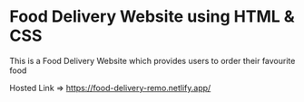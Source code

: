 # Food Delivery Website using HTML & CSS

This is a Food Delivery Website which provides users to order their favourite food

Hosted Link => https://food-delivery-remo.netlify.app/
